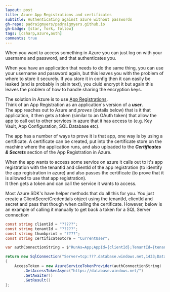 ```yaml
---
layout: post
title: Azure App Registrations and certificates
subtitle: Authenticating against azure without passwords
gh-repo: padraigmyers/padraigmyers.github.io
gh-badge: [star, fork, follow]
tags: [csharp,azure,auth]
comments: true
---
```


When you want to access something in Azure you can just log on with your username and password, and that authenticates you.

When you have an application that needs to do the same thing, you can use your username and password again, but this leaves you with the problem of where to store it securely. If you store it in config then it can easily be leaked (and is probably in plain text), you ciuld encrypt it but again this leaves the problem of how to handle sharing the encryption keys.

The solution in Azure is to use [App Registrations](https://docs.microsoft.com/en-us/azure/active-directory/develop/quickstart-register-app).  
Think of an App Registration as an application's version of a **_user_**.  
The app reaches out to Azure and _proves_ (details below) that is it that application, it then gets a token (similar to an OAuth token) that allow the app to call out to other services in azure that it has access to (e.g. Key Vault, App Configuration, SQL Database etc).

The app has a number of ways to prove it is that app, one way is by using a certificate. A certificate can be created, put into the certificate store on the machine where the application runs, and also uploaded to the **_Certificates & Secrets_** section of the App Registration in Azure.  

When the app wants to access some service on azure it calls out to it's app registration with the tenantId and clientId of the app registration (to identify the app registration in azure) and also passes the certificate (to prove that it is allowed to use that app registration).  
It then gets a token and can call the service it wants to access.  

Most Azure SDK's have helper methods that do all this for you. You just create a ClientSecretCredentials object using the tenantId, clientId and secret and pass that though when calling the certificate.
However, below is an example of calling it manually to get back a token for a SQL Server connection 

```cs
const string clientId = "?????";
const string tenantId = "?????";
const string thumbprint = "????";
const string certificateStore = "CurrentUser";

var authConnectionString = $"RunAs=App;AppId={clientId};TenantId={tenantId};CertificateStoreLocation={certificateStore};CertificateThumbprint={thumbprint}";

return new SqlConnection("Server=tcp:???.database.windows.net,1433;Database=???")
{
    AccessToken = new AzureServiceTokenProvider(authConnectionString)
        .GetAccessTokenAsync("https://database.windows.net/")
        .GetAwaiter()
        .GetResult()
};
```
